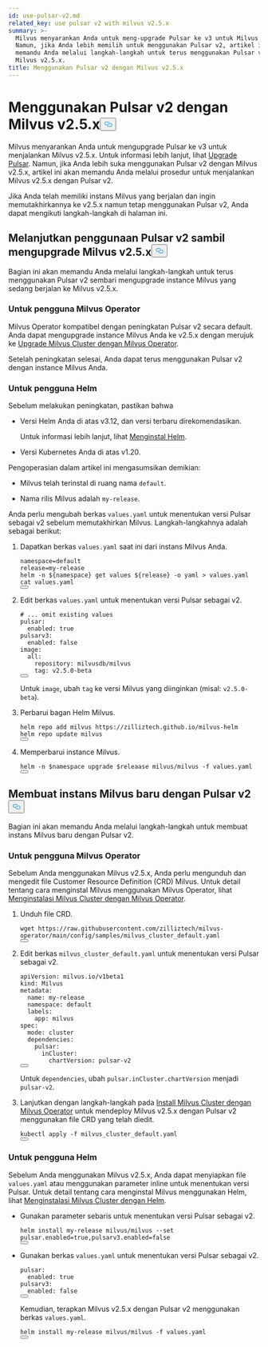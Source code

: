 ```yaml
---
id: use-pulsar-v2.md
related_key: use pulsar v2 with milvus v2.5.x
summary: >-
  Milvus menyarankan Anda untuk meng-upgrade Pulsar ke v3 untuk Milvus v2.5.x.
  Namun, jika Anda lebih memilih untuk menggunakan Pulsar v2, artikel ini akan
  memandu Anda melalui langkah-langkah untuk terus menggunakan Pulsar v2 dengan
  Milvus v2.5.x.
title: Menggunakan Pulsar v2 dengan Milvus v2.5.x
---
```


<h1 id="Use-Pulsar-v2-with-Milvus-v25x" class="common-anchor-header">Menggunakan Pulsar v2 dengan Milvus v2.5.x<button data-href="#Use-Pulsar-v2-with-Milvus-v25x" class="anchor-icon" translate="no">
      <svg translate="no"
        aria-hidden="true"
        focusable="false"
        height="20"
        version="1.1"
        viewBox="0 0 16 16"
        width="16"
      >
        <path
          fill="#0092E4"
          fill-rule="evenodd"
          d="M4 9h1v1H4c-1.5 0-3-1.69-3-3.5S2.55 3 4 3h4c1.45 0 3 1.69 3 3.5 0 1.41-.91 2.72-2 3.25V8.59c.58-.45 1-1.27 1-2.09C10 5.22 8.98 4 8 4H4c-.98 0-2 1.22-2 2.5S3 9 4 9zm9-3h-1v1h1c1 0 2 1.22 2 2.5S13.98 12 13 12H9c-.98 0-2-1.22-2-2.5 0-.83.42-1.64 1-2.09V6.25c-1.09.53-2 1.84-2 3.25C6 11.31 7.55 13 9 13h4c1.45 0 3-1.69 3-3.5S14.5 6 13 6z"
        ></path>
      </svg>
    </button></h1><p>Milvus menyarankan Anda untuk mengupgrade Pulsar ke v3 untuk menjalankan Milvus v2.5.x. Untuk informasi lebih lanjut, lihat <a href="/docs/id/v2.5.x/upgrade-pulsar-v3.md">Upgrade Pulsar</a>. Namun, jika Anda lebih suka menggunakan Pulsar v2 dengan Milvus v2.5.x, artikel ini akan memandu Anda melalui prosedur untuk menjalankan Milvus v2.5.x dengan Pulsar v2.</p>
<p>Jika Anda telah memiliki instans Milvus yang berjalan dan ingin memutakhirkannya ke v2.5.x namun tetap menggunakan Pulsar v2, Anda dapat mengikuti langkah-langkah di halaman ini.</p>
<h2 id="Continue-using-Pulsar-v2-while-upgrading-Milvus-v25x" class="common-anchor-header">Melanjutkan penggunaan Pulsar v2 sambil mengupgrade Milvus v2.5.x<button data-href="#Continue-using-Pulsar-v2-while-upgrading-Milvus-v25x" class="anchor-icon" translate="no">
      <svg translate="no"
        aria-hidden="true"
        focusable="false"
        height="20"
        version="1.1"
        viewBox="0 0 16 16"
        width="16"
      >
        <path
          fill="#0092E4"
          fill-rule="evenodd"
          d="M4 9h1v1H4c-1.5 0-3-1.69-3-3.5S2.55 3 4 3h4c1.45 0 3 1.69 3 3.5 0 1.41-.91 2.72-2 3.25V8.59c.58-.45 1-1.27 1-2.09C10 5.22 8.98 4 8 4H4c-.98 0-2 1.22-2 2.5S3 9 4 9zm9-3h-1v1h1c1 0 2 1.22 2 2.5S13.98 12 13 12H9c-.98 0-2-1.22-2-2.5 0-.83.42-1.64 1-2.09V6.25c-1.09.53-2 1.84-2 3.25C6 11.31 7.55 13 9 13h4c1.45 0 3-1.69 3-3.5S14.5 6 13 6z"
        ></path>
      </svg>
    </button></h2><p>Bagian ini akan memandu Anda melalui langkah-langkah untuk terus menggunakan Pulsar v2 sembari mengupgrade instance Milvus yang sedang berjalan ke Milvus v2.5.x.</p>
<h3 id="For-Milvus-Operator-users" class="common-anchor-header">Untuk pengguna Milvus Operator</h3><p>Milvus Operator kompatibel dengan peningkatan Pulsar v2 secara default. Anda dapat mengupgrade instance Milvus Anda ke v2.5.x dengan merujuk ke <a href="/docs/id/v2.5.x/upgrade_milvus_cluster-operator.md">Upgrade Milvus Cluster dengan Milvus Operator</a>.</p>
<p>Setelah peningkatan selesai, Anda dapat terus menggunakan Pulsar v2 dengan instance Milvus Anda.</p>
<h3 id="For-Helm-users" class="common-anchor-header">Untuk pengguna Helm</h3><p>Sebelum melakukan peningkatan, pastikan bahwa</p>
<ul>
<li><p>Versi Helm Anda di atas v3.12, dan versi terbaru direkomendasikan.</p>
<p>Untuk informasi lebih lanjut, lihat <a href="https://helm.sh/docs/intro/install/">Menginstal Helm</a>.</p></li>
<li><p>Versi Kubernetes Anda di atas v1.20.</p></li>
</ul>
<p>Pengoperasian dalam artikel ini mengasumsikan demikian:</p>
<ul>
<li><p>Milvus telah terinstal di ruang nama <code translate="no">default</code>.</p></li>
<li><p>Nama rilis Milvus adalah <code translate="no">my-release</code>.</p></li>
</ul>
<p>Anda perlu mengubah berkas <code translate="no">values.yaml</code> untuk menentukan versi Pulsar sebagai v2 sebelum memutakhirkan Milvus. Langkah-langkahnya adalah sebagai berikut:</p>
<ol>
<li><p>Dapatkan berkas <code translate="no">values.yaml</code> saat ini dari instans Milvus Anda.</p>
<pre><code translate="no" class="language-bash">namespace=default
release=my-release
helm -n <span class="hljs-variable">${namespace}</span> get values <span class="hljs-variable">${release}</span> -o yaml &gt; values.yaml
<span class="hljs-built_in">cat</span> values.yaml
<button class="copy-code-btn"></button></code></pre></li>
<li><p>Edit berkas <code translate="no">values.yaml</code> untuk menentukan versi Pulsar sebagai v2.</p>
<pre><code translate="no" class="language-yaml"><span class="hljs-comment"># ... omit existing values</span>
pulsar:
  enabled: <span class="hljs-literal">true</span>
pulsarv3:
  enabled: <span class="hljs-literal">false</span>
image:
  all:
    repository: milvusdb/milvus
    tag: v2.5.0-beta 
<button class="copy-code-btn"></button></code></pre>
<p>Untuk <code translate="no">image</code>, ubah <code translate="no">tag</code> ke versi Milvus yang diinginkan (misal: <code translate="no">v2.5.0-beta</code>).</p></li>
<li><p>Perbarui bagan Helm Milvus.</p>
<pre><code translate="no" class="language-bash">helm repo <span class="hljs-keyword">add</span> milvus https:<span class="hljs-comment">//zilliztech.github.io/milvus-helm</span>
helm repo update milvus
<button class="copy-code-btn"></button></code></pre></li>
<li><p>Memperbarui instance Milvus.</p>
<pre><code translate="no" class="language-bash">helm -n <span class="hljs-variable">$namespace</span> upgrade <span class="hljs-variable">$releaase</span> milvus/milvus -f values.yaml
<button class="copy-code-btn"></button></code></pre></li>
</ol>
<h2 id="Creating-a-new-Milvus-instance-with-Pulsar-v2" class="common-anchor-header">Membuat instans Milvus baru dengan Pulsar v2<button data-href="#Creating-a-new-Milvus-instance-with-Pulsar-v2" class="anchor-icon" translate="no">
      <svg translate="no"
        aria-hidden="true"
        focusable="false"
        height="20"
        version="1.1"
        viewBox="0 0 16 16"
        width="16"
      >
        <path
          fill="#0092E4"
          fill-rule="evenodd"
          d="M4 9h1v1H4c-1.5 0-3-1.69-3-3.5S2.55 3 4 3h4c1.45 0 3 1.69 3 3.5 0 1.41-.91 2.72-2 3.25V8.59c.58-.45 1-1.27 1-2.09C10 5.22 8.98 4 8 4H4c-.98 0-2 1.22-2 2.5S3 9 4 9zm9-3h-1v1h1c1 0 2 1.22 2 2.5S13.98 12 13 12H9c-.98 0-2-1.22-2-2.5 0-.83.42-1.64 1-2.09V6.25c-1.09.53-2 1.84-2 3.25C6 11.31 7.55 13 9 13h4c1.45 0 3-1.69 3-3.5S14.5 6 13 6z"
        ></path>
      </svg>
    </button></h2><p>Bagian ini akan memandu Anda melalui langkah-langkah untuk membuat instans Milvus baru dengan Pulsar v2.</p>
<h3 id="For-Milvus-Operator-users" class="common-anchor-header">Untuk pengguna Milvus Operator</h3><p>Sebelum Anda menggunakan Milvus v2.5.x, Anda perlu mengunduh dan mengedit file Customer Resource Definition (CRD) Milvus. Untuk detail tentang cara menginstal Milvus menggunakan Milvus Operator, lihat <a href="/docs/id/v2.5.x/install_cluster-milvusoperator.md">Menginstalasi Milvus Cluster dengan Milvus Operator</a>.</p>
<ol>
<li><p>Unduh file CRD.</p>
<pre><code translate="no" class="language-bash">wget <span class="hljs-attr">https</span>:<span class="hljs-comment">//raw.githubusercontent.com/zilliztech/milvus-operator/main/config/samples/milvus_cluster_default.yaml</span>
<button class="copy-code-btn"></button></code></pre></li>
<li><p>Edit berkas <code translate="no">milvus_cluster_default.yaml</code> untuk menentukan versi Pulsar sebagai v2.</p>
<pre><code translate="no" class="language-yaml"><span class="hljs-attr">apiVersion</span>: milvus.<span class="hljs-property">io</span>/v1beta1
<span class="hljs-attr">kind</span>: <span class="hljs-title class_">Milvus</span>
<span class="hljs-attr">metadata</span>:
  <span class="hljs-attr">name</span>: my-release
  <span class="hljs-attr">namespace</span>: <span class="hljs-keyword">default</span>
  <span class="hljs-attr">labels</span>:
    <span class="hljs-attr">app</span>: milvus
<span class="hljs-attr">spec</span>:
  <span class="hljs-attr">mode</span>: cluster
  <span class="hljs-attr">dependencies</span>:
    <span class="hljs-attr">pulsar</span>:
      <span class="hljs-attr">inCluster</span>:
        <span class="hljs-attr">chartVersion</span>: pulsar-v2
<button class="copy-code-btn"></button></code></pre>
<p>Untuk <code translate="no">dependencies</code>, ubah <code translate="no">pulsar.inCluster.chartVersion</code> menjadi <code translate="no">pulsar-v2</code>.</p></li>
<li><p>Lanjutkan dengan langkah-langkah pada <a href="https://milvus.io/docs/install_cluster-milvusoperator.md#Deploy-Milvus">Install Milvus Cluster dengan Milvus Operator</a> untuk mendeploy Milvus v2.5.x dengan Pulsar v2 menggunakan file CRD yang telah diedit.</p>
<pre><code translate="no" class="language-bash">kubectl apply -f milvus_cluster_default.yaml
<button class="copy-code-btn"></button></code></pre></li>
</ol>
<h3 id="For-Helm-users" class="common-anchor-header">Untuk pengguna Helm</h3><p>Sebelum Anda menggunakan Milvus v2.5.x, Anda dapat menyiapkan file <code translate="no">values.yaml</code> atau menggunakan parameter inline untuk menentukan versi Pulsar. Untuk detail tentang cara menginstal Milvus menggunakan Helm, lihat <a href="/docs/id/v2.5.x/install_cluster-helm.md">Menginstalasi Milvus Cluster dengan Helm</a>.</p>
<ul>
<li><p>Gunakan parameter sebaris untuk menentukan versi Pulsar sebagai v2.</p>
<pre><code translate="no" class="language-bash">helm install my-release milvus/milvus --<span class="hljs-built_in">set</span> pulsar.enabled=<span class="hljs-literal">true</span>,pulsarv3.enabled=<span class="hljs-literal">false</span>
<button class="copy-code-btn"></button></code></pre></li>
<li><p>Gunakan berkas <code translate="no">values.yaml</code> untuk menentukan versi Pulsar sebagai v2.</p>
<pre><code translate="no" class="language-yaml"><span class="hljs-attr">pulsar</span>:
  <span class="hljs-attr">enabled</span>: <span class="hljs-literal">true</span>
<span class="hljs-attr">pulsarv3</span>:
  <span class="hljs-attr">enabled</span>: <span class="hljs-literal">false</span>
<button class="copy-code-btn"></button></code></pre>
<p>Kemudian, terapkan Milvus v2.5.x dengan Pulsar v2 menggunakan berkas <code translate="no">values.yaml</code>.</p>
<pre><code translate="no" class="language-bash">helm install my-release milvus/milvus -f values.yaml
<button class="copy-code-btn"></button></code></pre></li>
</ul>
